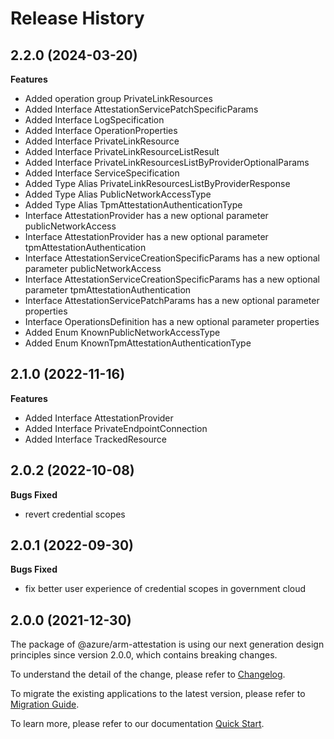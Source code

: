 # Release History
    
## 2.2.0 (2024-03-20)
    
**Features**

  - Added operation group PrivateLinkResources
  - Added Interface AttestationServicePatchSpecificParams
  - Added Interface LogSpecification
  - Added Interface OperationProperties
  - Added Interface PrivateLinkResource
  - Added Interface PrivateLinkResourceListResult
  - Added Interface PrivateLinkResourcesListByProviderOptionalParams
  - Added Interface ServiceSpecification
  - Added Type Alias PrivateLinkResourcesListByProviderResponse
  - Added Type Alias PublicNetworkAccessType
  - Added Type Alias TpmAttestationAuthenticationType
  - Interface AttestationProvider has a new optional parameter publicNetworkAccess
  - Interface AttestationProvider has a new optional parameter tpmAttestationAuthentication
  - Interface AttestationServiceCreationSpecificParams has a new optional parameter publicNetworkAccess
  - Interface AttestationServiceCreationSpecificParams has a new optional parameter tpmAttestationAuthentication
  - Interface AttestationServicePatchParams has a new optional parameter properties
  - Interface OperationsDefinition has a new optional parameter properties
  - Added Enum KnownPublicNetworkAccessType
  - Added Enum KnownTpmAttestationAuthenticationType
    
    
## 2.1.0 (2022-11-16)
    
**Features**

  - Added Interface AttestationProvider
  - Added Interface PrivateEndpointConnection
  - Added Interface TrackedResource
    
## 2.0.2 (2022-10-08)

**Bugs Fixed**

  -  revert credential scopes

## 2.0.1 (2022-09-30)

**Bugs Fixed**

  -  fix better user experience of credential scopes in government cloud

## 2.0.0 (2021-12-30)

The package of @azure/arm-attestation is using our next generation design principles since version 2.0.0, which contains breaking changes.

To understand the detail of the change, please refer to [Changelog](https://aka.ms/js-track2-changelog).

To migrate the existing applications to the latest version, please refer to [Migration Guide](https://aka.ms/js-track2-migration-guide).

To learn more, please refer to our documentation [Quick Start](https://aka.ms/js-track2-quickstart).
